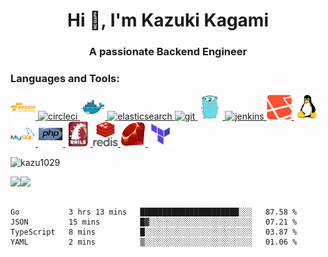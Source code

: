 <h1 align="center">Hi 👋, I'm Kazuki Kagami</h1>
<h3 align="center">A passionate Backend Engineer</h3>

<h3 align="left">Languages and Tools:</h3>
<p align="left">
  <a href="https://aws.amazon.com" target="_blank">
    <img src="icons/amazonwebservices-plain-wordmark.svg" width="40" height="40" alt="aws" />
  </a>
  <a href="https://circleci.com" target="_blank">
    <img src="https://www.vectorlogo.zone/logos/circleci/circleci-icon.svg" alt="circleci" width="40" height="40"/>
  </a>
  <a href="https://www.docker.com/" target="_blank">
    <img src="icons/docker-original.svg" alt="docker" width="40" height="40"/>
  </a>
  <a href="https://www.elastic.co" target="_blank">
    <img src="https://www.vectorlogo.zone/logos/elastic/elastic-icon.svg" alt="elasticsearch" width="40" height="40"/>
  </a>
  <a href="https://git-scm.com/" target="_blank">
    <img src="https://www.vectorlogo.zone/logos/git-scm/git-scm-icon.svg" alt="git" width="40" height="40"/>
  </a>
  <a href="https://golang.org" target="_blank">
    <img src="icons/go-original.svg" alt="go" width="40" height="40"/>
  </a>
  <a href="https://www.jenkins.io" target="_blank">
    <img src="https://www.vectorlogo.zone/logos/jenkins/jenkins-icon.svg" alt="jenkins" width="40" height="40"/>
  </a>
  <a href="https://laravel.com/" target="_blank">
    <img src="icons/laravel-plain.svg" alt="laravel" width="40" height="40"/>
  </a>
  <a href="https://www.linux.org/" target="_blank">
    <img src="icons/linux-original.svg" alt="linux" width="40" height="40"/>
  </a>
  <a href="https://www.mysql.com/" target="_blank">
    <img src="icons/mysql-original-wordmark.svg" alt="mysql" width="40" height="40"/>
  </a>
  <a href="https://www.php.net" target="_blank">
    <img src="icons/php-original.svg" alt="php" width="40" height="40"/>
  </a>
  <a href="https://rubyonrails.org" target="_blank">
    <img src="icons/rails-original-wordmark.svg" alt="rails" width="40" height="40"/>
  </a>
  <a href="https://redis.io" target="_blank">
    <img src="icons/redis-original-wordmark.svg" alt="redis" width="40" height="40"/>
  </a>
  <a href="https://www.ruby-lang.org/en/" target="_blank">
    <img src="icons/ruby-original.svg" alt="ruby" width="40" height="40"/>
  </a>
  <a href="https://www.terraform.io/" target="_blank">
    <img src="icons/terraform-icon.png" alt="ruby" width="40" height="40"/>
  </a>
</p>

<p align="left"> <img src="https://komarev.com/ghpvc/?username=kazu1029&label=Profile%20views&color=0e75b6&style=flat" alt="kazu1029" /> </p>
<a href="https://github.com/anuraghazra/github-readme-stats">
  <img align="left" src="https://github-readme-stats.vercel.app/api?username=kazu1029&count_private=true&show_icons=true" />
</a>
<a href="https://github.com/anuraghazra/github-readme-stats">
  <img align="left" src="https://github-readme-stats.vercel.app/api/top-langs/?username=kazu1029" />
</a>

<br />
<br />

<!--START_SECTION:waka-->
```text
Go           3 hrs 13 mins   ██████████████████████░░░   87.58 % 
JSON         15 mins         █▓░░░░░░░░░░░░░░░░░░░░░░░   07.21 % 
TypeScript   8 mins          █░░░░░░░░░░░░░░░░░░░░░░░░   03.87 % 
YAML         2 mins          ▒░░░░░░░░░░░░░░░░░░░░░░░░   01.06 % 
```
<!--END_SECTION:waka-->
